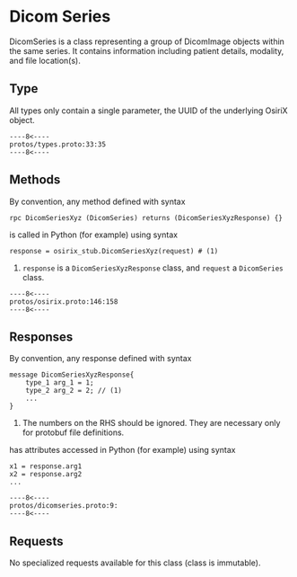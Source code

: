 # Dicom Series
DicomSeries is a class representing a group of DicomImage objects within the same series. It contains information 
including patient details, modality, and file location(s). 

## Type
All types only contain a single parameter, the UUID of the underlying OsiriX object.
``` { .c++ title="types.proto (lines 33-35)"}
----8<----
protos/types.proto:33:35
----8<----
```

## Methods
By convention, any method defined with syntax 
``` { .c++}
rpc DicomSeriesXyz (DicomSeries) returns (DicomSeriesXyzResponse) {}
```
is called in Python (for example) using syntax
``` { .py}
response = osirix_stub.DicomSeriesXyz(request) # (1)
```

1. `response` is a  `DicomSeriesXyzResponse` class, and `request` a `DicomSeries` class.

``` { .c++ title="osirix.proto (lines 146-158)"}
----8<----
protos/osirix.proto:146:158
----8<----
```

## Responses
By convention, any response defined with syntax
``` { .c++}
message DicomSeriesXyzResponse{
    type_1 arg_1 = 1;
    type_2 arg_2 = 2; // (1)
    ...
}
```

1. The numbers on the RHS should be ignored.  They are necessary only for protobuf file definitions.

has attributes accessed in Python (for example) using syntax
``` { .py}
x1 = response.arg1
x2 = response.arg2
...
```

``` { .c++ title="dicomseries.proto (lines 9-)"}
----8<----
protos/dicomseries.proto:9:
----8<----
```

## Requests
No specialized requests available for this class (class is immutable).
